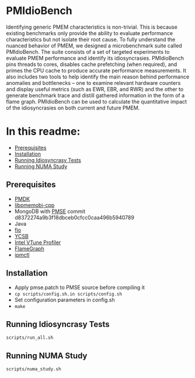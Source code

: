 # PMIdioBench

Identifying generic PMEM characteristics is non-trivial. This is because existing
benchmarks only provide the ability to evaluate performance characteristics but
not isolate their root cause. To fully understand the nuanced behavior of PMEM,
we designed a microbenchmark suite called PMIdioBench. The suite consists of a set
of targeted experiments to evaluate PMEM performance and identify its
idiosyncrasies. PMIdioBench pins threads to cores, disables cache prefetching (when
required), and primes the CPU cache to produce accurate performance measurements.
It also includes two tools to help identify the main reason behind performance
anomalies and bottlenecks – one to examine relevant hardware counters and display
useful metrics (such as EWR, EBR, and RWR) and the other to generate benchmark
trace and distill gathered information in the form of a flame graph. PMIdioBench can
be used to calculate the quantitative impact of the idiosyncrasies on both current
and future PMEM.

# In this readme:

* [Prerequisites](#prerequisites)
* [Installation](#install)
* [Running Idiosyncrasy Tests](#itests)
* [Running NUMA Study](#numa-study)

<a id="prerequisites"></a>
## Prerequisites

* [PMDK](https://github.com/pmem/pmdk)
* [libpmemobj-cpp](https://github.com/pmem/libpmemobj-cpp)
* MongoDB with [PMSE](https://github.com/pmem/pmse) commit d8372274a9b3f18dbceb0cfcc0caa496b5940789
* Java
* [fio](https://github.com/axboe/fio)
* [YCSB](https://github.com/brianfrankcooper/YCSB)
* [Intel VTune Profiler](https://software.intel.com/content/www/us/en/develop/tools/vtune-profiler/choose-download.html#standalone)
* [FlameGraph](https://github.com/brendangregg/FlameGraph)
* [ipmctl](https://github.com/intel/ipmctl)

<a id="install"></a>
## Installation

* Apply pmse.patch to PMSE source before compiling it
* ```cp scripts/config.sh.in scripts/config.sh```
* Set configuration parameters in config.sh
* ```make```

<a id="itests"></a>
## Running Idiosyncrasy Tests

```scripts/run_all.sh```

<a id="numa-study"></a>
## Running NUMA Study

```scripts/numa_study.sh```

